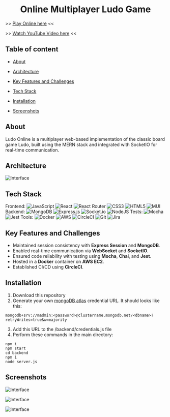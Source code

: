 # <center>Online Multiplayer Ludo Game</center>

\>\> [Play Online here](www.github.com/wenszel/mern-ludo) <<

\>\> [Watch YouTube Video here](www.github.com/wenszel/mern-ludo) <<

## Table of content

-   [About](#about)

-   [Architecture](#architecture)

-   [Key Features and Challenges](#key-features-and-challenges)

-   [Tech Stack](#tech-stack)

-   [Installation](#installation)

-   [Screenshots](#screenshots)

## About

Ludo Online is a multiplayer web-based implementation of the classic board game Ludo, built using the MERN stack and integrated with SocketIO for real-time communication.

## Architecture

![Interface](https://github.com/Wenszel/mern-ludo/blob/main/src/images/architecture.png?raw=true)

## Tech Stack

Frontend:
![JavaScript](https://img.shields.io/badge/javascript-%23323330.svg?style=for-the-badge&logo=javascript&logoColor=%23F7DF1E) ![React](https://img.shields.io/badge/react-%2320232a.svg?style=for-the-badge&logo=react&logoColor=%2361DAFB) ![React Router](https://img.shields.io/badge/React_Router-CA4245?style=for-the-badge&logo=react-router&logoColor=white)
![CSS3](https://img.shields.io/badge/css3-%231572B6.svg?style=for-the-badge&logo=css3&logoColor=white) ![HTML5](https://img.shields.io/badge/html5-%23E34F26.svg?style=for-the-badge&logo=html5&logoColor=white) ![MUI](https://img.shields.io/badge/MUI-%230081CB.svg?style=for-the-badge&logo=mui&logoColor=white)
Backend:
![MongoDB](https://img.shields.io/badge/MongoDB-%234ea94b.svg?style=for-the-badge&logo=mongodb&logoColor=white) ![Express.js](https://img.shields.io/badge/express.js-%23404d59.svg?style=for-the-badge&logo=express&logoColor=%2361DAFB) ![Socket.io](https://img.shields.io/badge/Socket.io-black?style=for-the-badge&logo=socket.io&badgeColor=010101) ![NodeJS](https://img.shields.io/badge/node.js-6DA55F?style=for-the-badge&logo=node.js&logoColor=white)
Tests:
![Mocha](https://img.shields.io/badge/-mocha-%238D6748?style=for-the-badge&logo=mocha&logoColor=white) ![Jest](https://img.shields.io/badge/-jest-%23C21325?style=for-the-badge&logo=jest&logoColor=white)
Tools:
![Docker](https://img.shields.io/badge/docker-%230db7ed.svg?style=for-the-badge&logo=docker&logoColor=white) ![AWS](https://img.shields.io/badge/AWS-%23FF9900.svg?style=for-the-badge&logo=amazon-aws&logoColor=white) ![CircleCI](https://img.shields.io/badge/circle%20ci-%23161616.svg?style=for-the-badge&logo=circleci&logoColor=white) ![Git](https://img.shields.io/badge/git-%23F05033.svg?style=for-the-badge&logo=git&logoColor=white) ![Jira](https://img.shields.io/badge/jira-%230A0FFF.svg?style=for-the-badge&logo=jira&logoColor=white)

## Key Features and Challenges

-   Maintained session consistency with **Express Session** and **MongoDB**.
-   Enabled real-time communication via **WebSocket** and **SocketIO**.
-   Ensured code reliability with testing using **Mocha**, **Chai**, and **Jest**.
-   Hosted in a **Docker** container on **AWS EC2**.
-   Established CI/CD using **CircleCI**.

## Installation

1.  Download this repository
2.  Generate your own [mongoDB atlas](https://www.mongodb.com) credential URL. It should looks like this:

```
mongodb+srv://madmin:<password>@clustername.mongodb.net/<dbname>?retryWrites=true&w=majority
```

3.  Add this URL to the /backend/credentials.js file
4.  Perform these commands in the main directory:

```
npm i
npm start
cd backend
npm i
node server.js
```

## Screenshots

![Interface](https://github.com/Wenszel/mern-ludo/blob/main/src/images/readme1.png?raw=true)

![Interface](https://github.com/Wenszel/mern-ludo/blob/main/src/images/lobby.png?raw=true)

![Interface](https://github.com/Wenszel/mern-ludo/blob/main/src/images/winner.png?raw=true)
